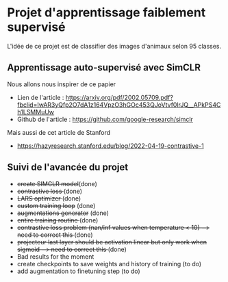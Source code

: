 # Projet d'apprentissage faiblement supervisé
L'idée de ce projet est de classifier des images d'animaux selon 95 classes. 
## Apprentissage auto-supervisé avec SimCLR 
Nous allons nous inspirer de ce papier  
* Lien de l'article : https://arxiv.org/pdf/2002.05709.pdf?fbclid=IwAR3yQfp2O7dA1z164VpzO3hGOc453QJoVtvf0lrJQ__APkPS4Ch1LSMMuUw
* Github de l'article : https://github.com/google-research/simclr

Mais aussi de cet article de Stanford 
* https://hazyresearch.stanford.edu/blog/2022-04-19-contrastive-1

## Suivi de l'avancée du projet
* <del>create SIMCLR model</del>(done) 
* <del>contrastive loss </del> (done)
* <del> LARS optimizer </del> (done)
* <del> custom training loop</del> (done)
* <del> augmentations generator</del> (done)
* <del> entire training routine </del>(done)
* <del> contrastive loss problem (nan/inf values when temperature < 10)  --> need to correct this </del>(done)
* <del> projecteur last layer should be activation linear but only work when sigmoid --> need to correct this </del>(done)
* Bad results for the moment
* create checkpoints to save weights and history of training (to do)
* add augmentation to finetuning step (to do)
 
